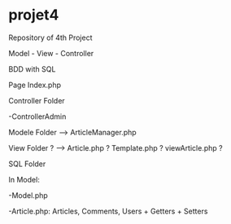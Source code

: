# projet4

Repository of 4th Project

Model - View - Controller

BDD with SQL

Page Index.php

Controller Folder

-ControllerAdmin

Modele Folder --> ArticleManager.php

View Folder ? --> Article.php ? Template.php ? viewArticle.php ?

SQL Folder

In Model:

-Model.php

-Article.php: Articles, Comments, Users + Getters + Setters
